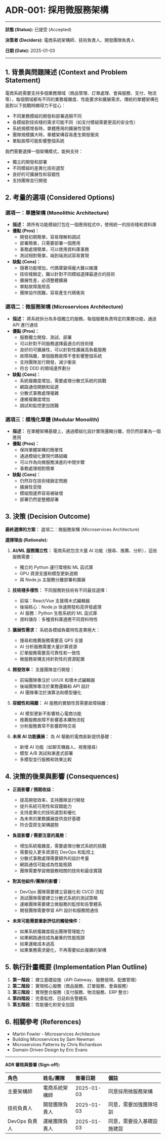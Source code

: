 # ADR-001: 採用微服務架構

---

**狀態 (Status):** 已接受 (Accepted)

**決策者 (Deciders):** 電商系統架構師、技術負責人、開發團隊負責人

**日期 (Date):** 2025-01-03

---

## 1. 背景與問題陳述 (Context and Problem Statement)

電商系統需要支持多個業務領域（商品管理、訂單處理、會員服務、支付、物流等），每個領域都有不同的業務複雜度、性能要求和擴展需求。傳統的單體架構在面對以下挑戰時顯得力不從心：

*   不同業務模組的開發和部署週期不同
*   各模組對技術棧的需求可能不同（如支付模組需要更高的安全性）
*   系統規模增長時，單體應用的擴展性受限
*   團隊規模擴大時，單體架構容易產生開發衝突
*   單點故障可能影響整個系統

我們需要選擇一個架構模式，能夠支持：
- 獨立的開發和部署
- 不同模組的差異化技術選型
- 良好的可擴展性和容錯性
- 支持團隊並行開發

## 2. 考量的選項 (Considered Options)

### 選項一：單體架構 (Monolithic Architecture)
*   **描述：** 將所有功能模組打包在一個應用程式中，使用統一的技術棧和資料庫
*   **優點 (Pros)：**
    *   開發初期簡單，容易理解和調試
    *   部署簡單，只需要部署一個應用
    *   事務處理簡單，可以使用資料庫事務
    *   測試相對簡單，端到端測試容易實現
*   **缺點 (Cons)：**
    *   隨著功能增加，代碼庫變得龐大難以維護
    *   技術棧鎖定，難以針對不同模組選擇最適合的技術
    *   擴展性差，必須整體擴展
    *   單點故障風險高
    *   團隊協作困難，容易產生代碼衝突

### 選項二：微服務架構 (Microservices Architecture)
*   **描述：** 將系統拆分為多個獨立的服務，每個服務負責特定的業務功能，通過 API 進行通信
*   **優點 (Pros)：**
    *   服務獨立開發、測試、部署
    *   可以針對不同服務選擇最適合的技術棧
    *   良好的可擴展性，可以針對性擴展高負載服務
    *   故障隔離，單個服務故障不會影響整個系統
    *   支持團隊並行開發，減少衝突
    *   符合 DDD 的領域邊界劃分
*   **缺點 (Cons)：**
    *   系統複雜度增加，需要處理分散式系統的挑戰
    *   網路通信開銷和延遲
    *   分散式事務處理複雜
    *   運維複雜度增加
    *   調試和監控更加困難

### 選項三：模塊化單體 (Modular Monolith)
*   **描述：** 在單體架構基礎上，通過模組化設計實現邏輯分離，但仍然部署為一個應用
*   **優點 (Pros)：**
    *   保持單體架構的簡單性
    *   通過模組化實現代碼組織
    *   可以作為向微服務演進的中間步驟
    *   事務處理相對簡單
*   **缺點 (Cons)：**
    *   仍然存在技術棧鎖定問題
    *   擴展性受限
    *   模組間邊界容易被破壞
    *   部署仍然是整體部署

## 3. 決策 (Decision Outcome)

**最終選擇的方案：** 選項二：微服務架構 (Microservices Architecture)

**選擇理由 (Rationale):**

1. **AI/ML 服務獨立性：** 電商系統包含大量 AI 功能（搜尋、推薦、分析），這些服務需要：
   - 獨立的 Python 運行環境和 ML 函式庫
   - GPU 資源支援和模型更新週期
   - 與 Node.js 主服務分離部署和擴展

2. **技術棧多樣性：** 不同服務對技術有不同最佳選擇：
   - 前端：React/Vue 支援積木式編輯器
   - 後端核心：Node.js 快速開發和高併發處理
   - AI 服務：Python 生態系統的 ML 函式庫
   - 資料儲存：多種資料庫適應不同資料特性

3. **擴展性需求：** 系統各模組負載特性差異極大：
   - 搜尋和推薦服務需要高 QPS 支援
   - AI 分析服務需要大量計算資源
   - 訂單服務需要高可靠性和一致性
   - 微服務架構支持針對性的資源配置

4. **開發效率：** 支援團隊並行開發：
   - 前端團隊專注於 UI/UX 和積木式編輯器
   - 後端團隊專注於業務邏輯和 API 設計
   - AI 團隊專注於演算法和模型優化

5. **容錯性和隔離：** AI 服務的實驗性質需要故障隔離：
   - AI 模型更新不影響核心電商功能
   - 推薦服務故障不影響基本購物流程
   - 分析服務異常不影響即時交易

6. **未來 AI 功能擴展：** 為 AI 驅動的電商創新提供基礎：
   - 新增 AI 功能（如聊天機器人、視覺搜尋）
   - 模型 A/B 測試和漸進式部署
   - 多模型並行服務和效果比較

## 4. 決策的後果與影響 (Consequences)

*   **正面影響 / 預期收益：**
    *   提高開發效率，支持團隊並行開發
    *   提升系統可用性和容錯能力
    *   支持差異化的技術選型和優化
    *   為未來的業務擴展提供良好基礎
    *   符合雲原生架構趨勢

*   **負面影響 / 需要注意的風險：**
    *   增加系統複雜度，需要處理分散式系統的挑戰
    *   需要投入更多資源在 DevOps 和監控上
    *   分散式事務處理需要額外的設計考量
    *   網路通信可能成為性能瓶頸
    *   團隊需要學習微服務相關的技術和最佳實踐

*   **對其他組件/團隊的影響：**
    *   DevOps 團隊需要建立容器化和 CI/CD 流程
    *   測試團隊需要建立分散式系統的測試策略
    *   運維團隊需要建立微服務的監控和告警體系
    *   開發團隊需要學習 API 設計和服務間通信

*   **未來可能需要重新評估的觸發條件：**
    *   如果系統複雜度超出團隊管理能力
    *   如果網路通信成為嚴重的性能瓶頸
    *   如果運維成本過高
    *   如果業務需求變化，不再需要如此複雜的架構

## 5. 執行計畫概要 (Implementation Plan Outline)

1. **第一階段：** 建立基礎設施（API Gateway、服務發現、配置管理）
2. **第二階段：** 實現核心服務（商品服務、訂單服務、會員服務）
3. **第三階段：** 實現整合服務（支付服務、物流服務、ERP 整合）
4. **第四階段：** 完善監控、日誌和告警體系
5. **第五階段：** 性能優化和安全加固

## 6. 相關參考 (References)

*   Martin Fowler - Microservices Architecture
*   Building Microservices by Sam Newman
*   Microservices Patterns by Chris Richardson
*   Domain-Driven Design by Eric Evans

---
**ADR 審核與簽署 (Sign-off):**

| 角色 | 姓名/團隊 | 簽署日期 | 備註 |
| :--------------- | :-------- | :--------- | :------- |
| 主要架構師 | 電商系統架構師 | 2025-01-03 | 同意採用微服務架構 |
| 技術負責人 | 開發團隊負責人 | 2025-01-03 | 同意，需要加強團隊培訓 |
| DevOps 負責人 | 運維團隊負責人 | 2025-01-03 | 同意，需要投入基礎設施建設 |